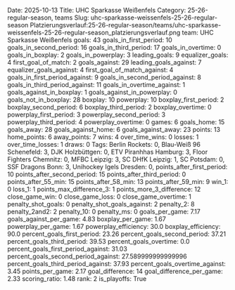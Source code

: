 Date: 2025-10-13
Title: UHC Sparkasse Weißenfels
Category: 25-26-regular-season, teams
Slug: uhc-sparkasse-weissenfels-25-26-regular-season
Platzierungsverlauf:25-26-regular-season/teams/uhc-sparkasse-weissenfels-25-26-regular-season_platzierungsverlauf.png
team: UHC Sparkasse Weißenfels
goals: 43
goals_in_first_period: 10
goals_in_second_period: 16
goals_in_third_period: 17
goals_in_overtime: 0
goals_in_boxplay: 2
goals_in_powerplay: 3
leading_goals: 9
equalizer_goals: 4
first_goal_of_match: 2
goals_against: 29
leading_goals_against: 7
equalizer_goals_against: 4
first_goal_of_match_against: 4
goals_in_first_period_against: 9
goals_in_second_period_against: 8
goals_in_third_period_against: 11
goals_in_overtime_against: 1
goals_against_in_boxplay: 1
goals_against_in_powerplay: 0
goals_not_in_boxplay: 28
boxplay: 10
powerplay: 10
boxplay_first_period: 2
boxplay_second_period: 6
boxplay_third_period: 2
boxplay_overtime: 0
powerplay_first_period: 3
powerplay_second_period: 3
powerplay_third_period: 4
powerplay_overtime: 0
games: 6
goals_home: 15
goals_away: 28
goals_against_home: 6
goals_against_away: 23
points: 13
home_points: 6
away_points: 7
wins: 4
over_time_wins: 0
losses: 1
over_time_losses: 1
draws: 0
Tags:  Berlin Rockets: 0,  Blau-Weiß 96 Schenefeld: 3,  DJK Holzbüttgen: 0,  ETV Piranhhas Hamburg: 3,  Floor Fighters Chemnitz: 0,  MFBC Leipzig: 3,  SC DHfK Leipzig: 1,  SC Potsdam: 0,  SSF Dragons Bonn: 3,  Unihockey Igels Dresden: 0,
points_after_first_period: 10
points_after_second_period: 15
points_after_third_period: 0
points_after_55_min: 15
points_after_58_min: 13
points_after_59_min: 9
win_1: 0
loss_1: 1
points_max_difference_3: 1
points_more_3_difference: 12
close_game_win: 0
close_game_loss: 0
close_game_overtime: 1
penalty_shot_goals: 0
penalty_shot_goals_against: 2
penalty_2: 8
penalty_2and2: 2
penalty_10: 0
penalty_ms: 0
goals_per_game: 7.17
goals_against_per_game: 4.83
boxplay_per_game: 1.67
powerplay_per_game: 1.67
powerplay_efficiency: 30.0
boxplay_efficiency: 90.0
percent_goals_first_period: 23.26
percent_goals_second_period: 37.21
percent_goals_third_period: 39.53
percent_goals_overtime: 0.0
percent_goals_first_period_against: 31.03
percent_goals_second_period_against: 27.589999999999996
percent_goals_third_period_against: 37.93
percent_goals_overtime_against: 3.45
points_per_game: 2.17
goal_difference: 14
goal_difference_per_game: 2.33
scoring_ratio: 1.48
rank: 2
is_playoffs: True

